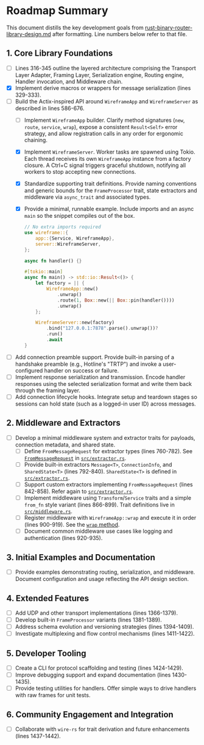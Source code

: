 # Roadmap Summary

This document distills the key development goals from
[rust-binary-router-library-design.md](rust-binary-router-library-design.md)
after formatting. Line numbers below refer to that file.

## 1. Core Library Foundations

- [ ] Lines 316-345 outline the layered architecture comprising the Transport
  Layer Adapter, Framing Layer, Serialization engine, Routing engine, Handler
  invocation, and Middleware chain.
- [x] Implement derive macros or wrappers for message serialization (lines
  329-333).
- [ ] Build the Actix-inspired API around `WireframeApp` and `WireframeServer`
  as described in lines 586-676.
  - [ ] Implement `WireframeApp` builder.
        Clarify method signatures (`new`, `route`, `service`, `wrap`),
        expose a consistent `Result<Self>` error strategy, and allow
        registration calls in any order for ergonomic chaining.
  - [x] Implement `WireframeServer`.
        Worker tasks are spawned using Tokio. Each thread receives its own
        `WireframeApp` instance from a factory closure. A Ctrl+C signal triggers
        graceful shutdown, notifying all workers to stop accepting new
        connections.
  - [x] Standardize supporting trait definitions.
        Provide naming conventions and generic bounds for the
        `FrameProcessor` trait, state extractors and middleware via
        `async_trait` and associated types.
  - [x] Provide a minimal, runnable example.
        Include imports and an async `main` so the snippet compiles out of
        the box.

    ```rust
    // No extra imports required
    use wireframe::{
        app::{Service, WireframeApp},
        server::WireframeServer,
    };

    async fn handler() {}

    #[tokio::main]
    async fn main() -> std::io::Result<()> {
        let factory = || {
            WireframeApp::new()
                .unwrap()
                .route(1, Box::new(|| Box::pin(handler())))
                .unwrap()
        };

        WireframeServer::new(factory)
            .bind("127.0.0.1:7878".parse().unwrap())?
            .run()
            .await
    }
    ```

- [ ] Add connection preamble support.
      Provide built-in parsing of a handshake preamble (e.g., Hotline's "TRTP")
      and invoke a user-configured handler on success or failure.
- [ ] Implement response serialization and transmission.
      Encode handler responses using the selected serialization format and write
      them back through the framing layer.
- [ ] Add connection lifecycle hooks.
      Integrate setup and teardown stages so sessions can hold state (such as a
      logged-in user ID) across messages.

## 2. Middleware and Extractors

- [ ] Develop a minimal middleware system and extractor traits for payloads,
  connection metadata, and shared state.
  - [ ] Define `FromMessageRequest` for extractor types (lines 760-782).
        See [`FromMessageRequest`][from-message-request] in
        [`src/extractor.rs`](../src/extractor.rs).
  - [ ] Provide built-in extractors `Message<T>`, `ConnectionInfo`, and
        `SharedState<T>` (lines 792-840). `SharedState<T>` is defined in
        [`src/extractor.rs`](../src/extractor.rs#L54-L87).
  - [ ] Support custom extractors implementing `FromMessageRequest`
        (lines 842-858). Refer again to
        [`src/extractor.rs`](../src/extractor.rs#L39-L52).
  - [ ] Implement middleware using `Transform`/`Service` traits and a simple
        `from_fn` style variant (lines 866-899). Trait definitions live in
        [`src/middleware.rs`](../src/middleware.rs#L59-L80).
  - [ ] Register middleware with `WireframeApp::wrap` and execute it in order
        (lines 900-919). See the [`wrap` method](../src/app.rs#L73-L84).
  - [ ] Document common middleware use cases like logging and authentication
        (lines 920-935).

[from-message-request]: ../src/extractor.rs#L39-L52

## 3. Initial Examples and Documentation

- [ ] Provide examples demonstrating routing, serialization, and middleware.
  Document configuration and usage reflecting the API design section.

## 4. Extended Features

- [ ] Add UDP and other transport implementations (lines 1366-1379).
- [ ] Develop built-in `FrameProcessor` variants (lines 1381-1389).
- [ ] Address schema evolution and versioning strategies (lines 1394-1409).
- [ ] Investigate multiplexing and flow control mechanisms (lines 1411-1422).

## 5. Developer Tooling

- [ ] Create a CLI for protocol scaffolding and testing (lines 1424-1429).
- [ ] Improve debugging support and expand documentation (lines 1430-1435).
- [ ] Provide testing utilities for handlers.
      Offer simple ways to drive handlers with raw frames for unit tests.

## 6. Community Engagement and Integration

- [ ] Collaborate with `wire-rs` for trait derivation and future enhancements
  (lines 1437-1442).
